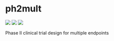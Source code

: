 # ph2mult

[![](https://www.r-pkg.org/badges/version/ph2mult?color=orange)](https://cran.r-project.org/package=ph2mult) [![](http://cranlogs.r-pkg.org/badges/grand-total/ph2mult?color=blue)](https://cran.r-project.org/package=ph2mult) [![](https://img.shields.io/badge/lifecycle-stable-freshgreen.svg)](https://www.tidyverse.org/lifecycle/#stable)

Phase II clinical trial design for multiple endpoints

